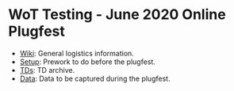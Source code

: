 # WoT Testing - June 2020 Online Plugfest 

* [Wiki](https://www.w3.org/WoT/IG/wiki/F2F_meeting,_1-12_June_2020,_Online):
  General logistics information.
* [Setup](setup.md): Prework to do before the plugfest.
* [TDs](TDs/README.md): TD archive.
* [Data](data/README.md): Data to be captured during the plugfest.
